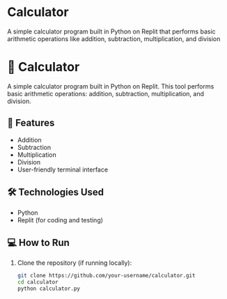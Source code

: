 # Calculator
A simple calculator program built in Python on Replit that performs basic arithmetic operations like addition, subtraction, multiplication, and division

# 🧮 Calculator

A simple calculator program built in Python on Replit. This tool performs basic arithmetic operations: addition, subtraction, multiplication, and division.

## 🚀 Features

- Addition
- Subtraction
- Multiplication
- Division
- User-friendly terminal interface

## 🛠️ Technologies Used

- Python
- Replit (for coding and testing)

## 💻 How to Run

1. Clone the repository (if running locally):
   ```bash
   git clone https://github.com/your-username/calculator.git
   cd calculator
   python calculator.py
